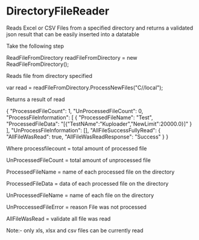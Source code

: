 # DirectoryFileReader
Reads Excel or CSV Files from a specified directory and returns a validated json result that can be easily inserted into a datatable  


Take the following step


ReadFileFromDirectory readFileFromDirectory = new ReadFileFromDirectory();

Reads file from directory specified


var read = readFileFromDirectory.ProcessNewFiles("C//local");

Returns a result of read

{
"ProcessedFileCount": 1,
"UnProcessedFileCount": 0,
"ProcessFileInformation": [
{
"ProcessedFileName": "Test",
"ProcessedFileData": "[{"TestNAme":"Kuploader","NewLimit":20000.0}]"
}
],
"UnProcessFileInformation": [],
"AllFileSuccessFullyRead": {
"AllFileWasRead": true,
"AllFileWasReadResponse": "Success"
}
}

Where
processfilecount = total amount of processed file


UnProcessedFileCount = total amount of unprocessed file


ProcessedFileName = name of each processed file on the directory


ProcessedFileData = data of each processed file on the directory


UnProcessedFileName = name of each file on the directory


UnProccessedFileError = reason File was not processed


AllFileWasRead = validate all file was read

Note:- only xls, xlsx and csv files can be currently read

